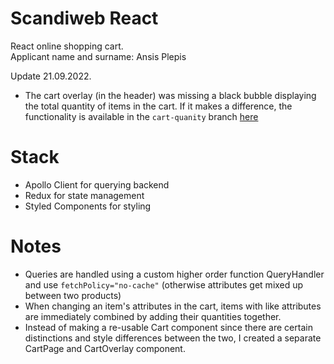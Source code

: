 ﻿# Scandiweb React

React online shopping cart.  
Applicant name and surname: Ansis Plepis

Update 21.09.2022.
- The cart overlay (in the header) was missing a black bubble displaying the total quantity of items in the cart. If it makes a difference, the functionality is available in the `cart-quanity` branch [here](https://github.com/plepisnew/scandiweb-react/tree/cart-quantity)
# Stack

- Apollo Client for querying backend
- Redux for state management
- Styled Components for styling

# Notes

- Queries are handled using a custom higher order function QueryHandler and use `fetchPolicy="no-cache"` (otherwise attributes get mixed up between two products)
- When changing an item's attributes in the cart, items with like attributes are immediately combined by adding their quantities together.
- Instead of making a re-usable Cart component since there are certain distinctions and style differences between the two, I created a separate CartPage and CartOverlay component.
